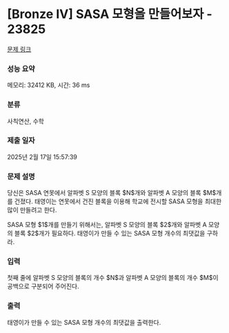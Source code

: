 # [Bronze IV] SASA 모형을 만들어보자 - 23825 

[문제 링크](https://www.acmicpc.net/problem/23825) 

### 성능 요약

메모리: 32412 KB, 시간: 36 ms

### 분류

사칙연산, 수학

### 제출 일자

2025년 2월 17일 15:57:39

### 문제 설명

<p>당신은 SASA 연못에서 알파벳 S 모양의 블록 $N$개와 알파벳 A 모양의 블록 $M$개를 건졌다. 태영이는 연못에서 건진 블록을 이용해 학교에 전시할 SASA 모형을 최대한 많이 만들려고 한다.</p>

<p>SASA 모형 $1$개를 만들기 위해서는, 알파벳 S 모양의 블록 $2$개와 알파벳 A 모양의 블록 $2$개가 필요하다. 태영이가 만들 수 있는 SASA 모형 개수의 최댓값을 구하라.</p>

### 입력 

 <p>첫째 줄에 알파벳 S 모양의 블록의 개수 $N$과 알파벳 A 모양의 블록의 개수 $M$이 공백으로 구분되어 주어진다.</p>

### 출력 

 <p>태영이가 만들 수 있는 SASA 모형 개수의 최댓값을 출력한다.</p>


